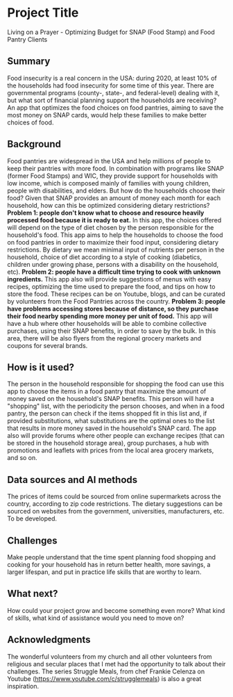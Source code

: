 <!-- This is the markdown template for the final project of the Building AI course, 
created by Reaktor Innovations and University of Helsinki. 
Copy the template, paste it to your GitHub README and edit! -->

# Project Title

Living on a Prayer - Optimizing Budget for SNAP (Food Stamp) and Food Pantry Clients

## Summary

Food insecurity is a real concern in the USA: during 2020, at least 10% of the households had food insecurity for some time of this year. There are governmental programs (county-, state-, and federal-level) dealing with it, but what sort of financial planning support the households are receiving? An app that optimizes the food choices on food pantries, aiming to save the most money on SNAP cards, would help these families to make better choices of food.


## Background

Food pantries are widespread in the USA and help millions of people to keep their pantries with more food. In combination with programs like SNAP (former Food Stamps) and WIC, they provide support for households with low income, which is composed mainly of families with young children, people with disabilities, and elders.
But how do the households choose their food? Given that SNAP provides an amount of money each month for each household, how can this be optimized considering dietary restrictions?
**Problem 1: people don't know what to choose and resource heavily processed food because it is ready to eat.**
In this app, the choices offered will depend on the type of diet chosen by the person responsible for the household's food. This app aims to help the households to choose the food on food pantries in order to maximize their food input, considering dietary restrictions. By dietary we mean minimal input of nutrients per person in the household, choice of diet according to a style of cooking (diabetics, children under growing phase, persons with a disability on the household, etc).
**Problem 2: people have a difficult time trying to cook with unknown ingredients.**
This app also will provide suggestions of menus with easy recipes, optimizing the time used to prepare the food, and tips on how to store the food. These recipes can be on Youtube, blogs, and can be curated by volunteers from the Food Pantries across the country.
**Problem 3: people have problems accessing stores because of distance, so they purchase their food nearby spending more money per unit of food.**
This app will have a hub where other households will be able to combine collective purchases, using their SNAP benefits, in order to save by the bulk. In this area, there will be also flyers from the regional grocery markets and coupons for several brands.


## How is it used?

The person in the household responsible for shopping the food can use this app to choose the items in a food pantry that maximize the amount of money saved on the household's SNAP benefits. This person will have a "shopping" list, with the periodicity the person chooses, and when in a food pantry, the person can check if the items shopped fit in this list and, if provided substitutions, what substitutions are the optimal ones to the list that results in more money saved in the household's SNAP card.
The app also will provide forums where other people can exchange recipes (that can be stored in the household storage area), group purchases, a hub with promotions and leaflets with prices from the local area grocery markets, and so on.


## Data sources and AI methods

The prices of items could be sourced from online supermarkets across the country, according to zip code restrictions.
The dietary suggestions can be sourced on websites from the government, universities, manufacturers, etc.
To be developed.

## Challenges

Make people understand that the time spent planning food shopping and cooking for your household has in return better health, more savings, a larger lifespan, and put in practice life skills that are worthy to learn.

## What next?

How could your project grow and become something even more? What kind of skills, what kind of assistance would you need to move on? 


## Acknowledgments

The wonderful volunteers from my church and all other volunteers from religious and secular places that I met had the opportunity to talk about their challenges.
The series Struggle Meals, from chef Frankie Celenza on Youtube (https://www.youtube.com/c/strugglemeals) is also a great inspiration.
